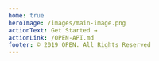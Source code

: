 ```yaml
---
home: true
heroImage: /images/main-image.png
actionText: Get Started →
actionLink: /OPEN-API.md
footer: © 2019 OPEN. All Rights Reserved
---
```

  